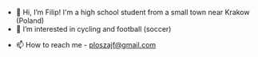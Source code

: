 - 👋 Hi, I’m Filip! I'm a high school student from a small town near Krakow (Poland)
- 👀 I’m interested in cycling and football (soccer)
<!---
- 🌱 I’m currently learning Java
--->
- 📫 How to reach me - ploszajf@gmail.com




<!---
Ploszajf/Ploszajf is a ✨ special ✨ repository because its `README.md` (this file) appears on your GitHub profile.
You can click the Preview link to take a look at your changes.
--->
